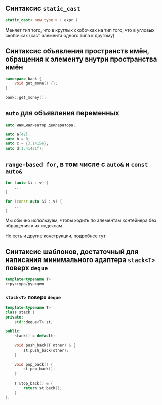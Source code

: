 ## Синтаксис `static_cast`
```C++
static_cast< new_type > ( expr )
```
Меняет тип того, что в круглых скобочках на тип того, что в угловых скобочках (каст элемента одного типа к другому)

## Синтаксис объявления пространств имён, обращения к элементу внутри пространства имён
```C++
namespace bank {
    void get_mone() {};
}

bank::get_money();
```

## `auto` для объявления переменных
```C++
auto инициализатор декларатора;

auto a{42};
auto b = 0;
auto c = {3.14156};
auto d(1.41421f);
```

## `range-based for`, в том числе с `auto&` и `const auto&`
```C++
for (auto &i : v) {
    ...
}

for (const auto &i : v) {
    ...
}
```
Мы обычно используем, чтобы ходить по элементам контейнера без обращения к их индексам.

Но есть и другие конструкции, подробнее [тут](https://en.cppreference.com/w/cpp/language/range-for)

## Синтаксис шаблонов, достаточный для написания минимального адаптера `stack<T>` поверх `deque`
```C++
template<typename T> 
структура/функция
```

### `stack<T>` поверх `deque`
```C++
template<typename T>
class stack {
private:
    std::deque<T> st;
    
public:
    stack() = default;
    
    void push_back(T other) & {
        st.push_back(other);
    }
    
    void pop_back() {
        st.pop_back();
    }
    
    T &top_back() & {
        return st.back();
    }
};
```
